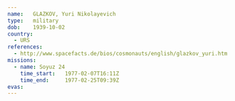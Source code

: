 ```yaml
---
name:	GLAZKOV, Yuri Nikolayevich
type:	military
dob:	1939-10-02
country:
  - URS
references:
  - http://www.spacefacts.de/bios/cosmonauts/english/glazkov_yuri.htm
missions:
  - name: Soyuz 24
    time_start:   1977-02-07T16:11Z
    time_end:     1977-02-25T09:39Z
evas:
---
```

